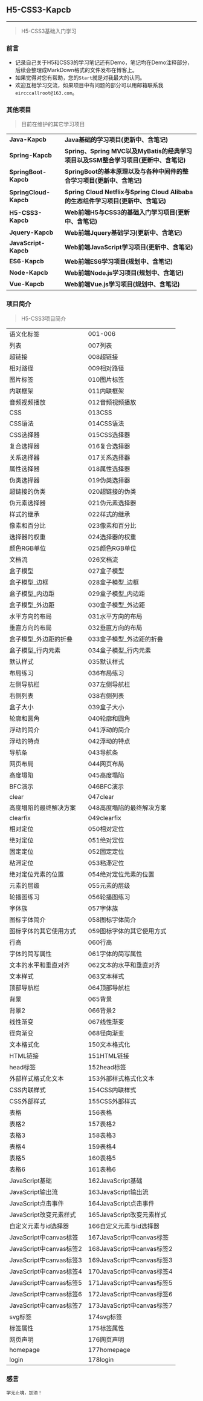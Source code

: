 ## H5-CSS3-Kapcb

------

> H5-CSS3基础入门学习


### 前言

- 记录自己关于H5和CSS3的学习笔记还有Demo，笔记均在Demo注释部分，后续会整理成MarkDown格式的文件发布在博客上。
- 如果觉得对您有帮助，您的`Start`就是对我最大的认同。
- 欢迎互相学习交流，如果项目中有问题的部分可以用邮箱联系我`eircccallroot@163.com`。

### 其他项目

> 目前在维护的其它学习项目

<table>
    <tr>
        <td><a style="text-decoration: none;" href="https://github.com/Eircc/Java-Kapcb" target="_blank"><strong>Java-Kapcb</strong></a></td>
        <td><a style="text-decoration: none;" href="https://github.com/Eircc/Java-Kapcb" target="_blank"><b>Java基础的学习项目(更新中、含笔记)</b></a></td>
    </tr>
    <tr>
    	<td><a style="text-decoration: none;" href="https://github.com/Eircc/Spring-Kapcb" target="_blank"><strong>Spring-Kapcb</strong></a></td>
        <td><a style="text-decoration: none;" href="https://github.com/Eircc/Spring-Kapcb" target="_blank"><b>Spring、Spring MVC以及MyBatis的经典学习项目以及SSM整合学习项目(更新中、含笔记)</b></a></td>
    </tr>
    <tr>
    	<td><a style="text-decoration: none;" href="https://github.com/Eircc/SpringBoot-Kapcb" target="_blank"><strong>SpringBoot-Kapcb</strong></a></td>
        <td><a style="text-decoration: none;" href="https://github.com/Eircc/SpringBoot-Kapcb" target="_blank"><b>SpringBoot的基本原理以及与各种中间件的整合学习项目(更新中、含笔记)</b></a></td>
    </tr>
    <tr>
    	<td><a style="text-decoration: none;" href="https://github.com/Eircc/SpringCloud-Kapcb" target="_blank"><strong>SpringCloud-Kapcb</strong></a></td>
        <td><a style="text-decoration: none;" href="https://github.com/Eircc/SpringCloud-Kapcb" target="_blank"><b>Spring Cloud Netflix与Spring Cloud Alibaba的生态组件学习项目(更新中、含笔记)</b></a></td>
    </tr>
    <tr>
        <td><a style="text-decoration: none;" href="https://github.com/Eircc/H5-CSS3-Kapcb" target="_blank"><strong>H5-CSS3-Kapcb</strong></a></td>
        <td><a style="text-decoration: none;" href="https://github.com/Eircc/H5-CSS3-Kapcb" target="_blank"><b>Web前端H5与CSS3的基础入门学习项目(更新中、含笔记)</b></a></td>
    </tr>
    <tr>
    	<td><a style="text-decoration: none;" href="#" target="_blank"><strong>Jquery-Kapcb</strong></a></td>
        <td><a style="text-decoration: none;" href="#" target="_blank"><strong>Web前端Jquery基础学习(更新中、含笔记)</strong></a></td>
    </tr>
    <tr>
    	<td><a style="text-decoration: none;" href="https://github.com/Eircc/JavaScript-Kapcb" target="_blank"><strong>JavaScript-Kapcb</strong></a></td>
        <td><a style="text-decoration: none;" href="https://github.com/Eircc/JavaScript-Kapcb" target="_blank"><b>Web前端JavaScript学习项目(更新中、含笔记)</b></a></td>
    </tr>
     <tr>
    	<td><a style="text-decoration: none;" href="#" target="_blank"><strong>ES6-Kapcb</strong></a></td>
        <td><a style="text-decoration: none;" href="#" target="_nlank"><strong>Web前端ES6学习项目(规划中、含笔记)</strong></a></td>
    </tr>
    <tr>
    	<td><a style="text-decoration: none;" href="#" target="_blank"><strong>Node-Kapcb</strong></a></td>
        <td><a style="text-decoration: none;" href="#" target="_nlank"><strong>Web前端Node.js学习项目(规划中、含笔记)</strong></a></td>
    </tr>
    <tr>
    	<td><a style="text-decoration: none;" href="#" target="_blank"><strong>Vue-Kapcb</strong></a></td>
        <td><a style="text-decoration: none;" href="#" target="_blank"><strong>Web前端Vue.js学习项目(规划中、含笔记)</strong></a></td>
    </tr>
</table>


### 项目简介

> H5-CSS3项目简介

<table>
    	<tr>
        <td>语义化标签</td>
        <td><a style="text-decoration: none;" href="#" target="_blank">001-006</a></td>
    </tr>
    <tr>
        <td>列表</td>
        <td><a style="text-decoration: none;" href="#" target="_blank">007列表</a></td>
    </tr>
    <tr>
        <td>超链接</td>
        <td><a style="text-decoration: none;" href="#" target="_blank">008超链接</a></td>
    </tr>
    <tr>
        <td>相对路径</td>
        <td><a style="text-decoration: none;" href="#" target="_blank">009相对路径</a></td>
    </tr>
    <tr>
        <td>图片标签</td>
        <td><a style="text-decoration: none;" href="#" target="_blank">010图片标签</a></td>
    </tr>
    <tr>
        <td>内联框架</td>
        <td><a style="text-decoration: none;" href="#" target="_blank">011内联框架</a></td>
    </tr>
    <tr>
        <td>音频视频播放</td>
        <td><a style="text-decoration: none;" href="#" target="_blank">012音频视频播放</a></td>
    </tr>
    <tr>
        <td>CSS</td>
        <td><a style="text-decoration: none;" href="#" target="_blank">013CSS</a></td>
    </tr>
    <tr>
        <td>CSS语法</td>
        <td><a style="text-decoration: none;" href="#" target="_blank">014CSS语法</a></td>
    </tr>
    <tr>
        <td>CSS选择器</td>
        <td><a style="text-decoration: none;" href="#" target="_blank">015CSS选择器</a></td>
    </tr>
    <tr>
        <td>复合选择器</td>
        <td><a style="text-decoration: none;" href="#" target="_blank">016复合选择器</a></td>
    </tr>
    <tr>
        <td>关系选择器</td>
        <td><a style="text-decoration: none;" href="#" target="_blank">017关系选择器</a></td>
    </tr>
    <tr>
        <td>属性选择器</td>
        <td><a style="text-decoration: none;" href="#" target="_blank">018属性选择器</a></td>
    </tr>
    <tr>
        <td>伪类选择器</td>
        <td><a style="text-decoration: none;" href="#" target="_blank">019伪类选择器</a></td>
    </tr>
    <tr>
        <td>超链接的伪类</td>
        <td><a style="text-decoration: none;" href="#" target="_blank">020超链接的伪类</a></td>
    </tr>
    <tr>
        <td>伪元素选择器</td>
        <td><a style="text-decoration: none;" href="#" target="_blank">021伪元素选择器</a></td>
    </tr>
    <tr>
        <td>样式的继承</td>
        <td><a style="text-decoration: none;" href="#" target="_blank">022样式的继承</a></td>
    </tr>
    <tr>
        <td>像素和百分比</td>
        <td><a style="text-decoration: none;" href="#" target="_blank">023像素和百分比</a></td>
    </tr>
    <tr>
        <td>选择器的权重</td>
        <td><a style="text-decoration: none;" href="#" target="_blank">024选择器的权重</a></td>
    </tr>
    <tr>
        <td>颜色RGB单位</td>
        <td><a style="text-decoration: none;" href="#" target="_blank">025颜色RGB单位</a></td>
    </tr>
    <tr>
        <td>文档流</td>
        <td><a style="text-decoration: none;" href="#" target="_blank">026文档流</a></td>
    </tr>
    <tr>
        <td>盒子模型</td>
        <td><a style="text-decoration: none;" href="#" target="_blank">027盒子模型</a></td>
    </tr>
    <tr>
        <td>盒子模型_边框</td>
        <td><a style="text-decoration: none;" href="#" target="_blank">028盒子模型_边框</a></td>
    </tr>
    <tr>
        <td>盒子模型_内边距</td>
        <td><a style="text-decoration: none;" href="#" target="_blank">029盒子模型_内边距</a></td>
    </tr>
    <tr>
        <td>盒子模型_外边距</td>
        <td><a style="text-decoration: none;" href="#" target="_blank">030盒子模型_外边距</a></td>
    </tr>
    <tr>
        <td>水平方向的布局</td>
        <td><a style="text-decoration: none;" href="#" target="_blank">031水平方向的布局</a></td>
    </tr>
    <tr>
        <td>垂直方向的布局</td>
        <td><a style="text-decoration: none;" href="#" target="_blank">032垂直方向的布局</a></td>
    </tr>
    <tr>
        <td>盒子模型_外边距的折叠</td>
        <td><a style="text-decoration: none;" href="#" target="_blank">033盒子模型_外边距的折叠</a></td>
    </tr>
    <tr>
        <td>盒子模型_行内元素</td>
        <td><a style="text-decoration: none;" href="#" target="_blank">034盒子模型_行内元素</a></td>
    </tr>
    <tr>
        <td>默认样式</td>
        <td><a style="text-decoration: none;" href="#" target="_blank">035默认样式</a></td>
    </tr>
    <tr>
        <td>布局练习</td>
        <td><a style="text-decoration: none;" href="#" target="_blank">036布局练习</a></td>
    </tr>
    <tr>
        <td>左侧导航栏</td>
        <td><a style="text-decoration: none;" href="#" target="_blank">037左侧导航栏</a></td>
    </tr>
    <tr>
        <td>右侧列表</td>
        <td><a style="text-decoration: none;" href="#" target="_blank">038右侧列表</a></td>
    </tr>
    <tr>
        <td>盒子大小</td>
        <td><a style="text-decoration: none;" href="#" target="_blank">039盒子大小</a></td>
    </tr>
    <tr>
        <td>轮廓和圆角</td>
        <td><a style="text-decoration: none;" href="#" target="_blank">040轮廓和圆角</a></td>
    </tr>
    <tr>
        <td>浮动的简介</td>
        <td><a style="text-decoration: none;" href="#" target="_blank">041浮动的简介</a></td>
    </tr>
    <tr>
        <td>浮动的特点</td>
        <td><a style="text-decoration: none;" href="#" target="_blank">042浮动的特点</a></td>
    </tr>
    <tr>
        <td>导航条</td>
        <td><a style="text-decoration: none;" href="#" target="_blank">043导航条</a></td>
    </tr>
    <tr>
        <td>网页布局</td>
        <td><a style="text-decoration: none;" href="#" target="_blank">044网页布局</a></td>
    </tr>
    <tr>
        <td>高度塌陷</td>
        <td><a style="text-decoration: none;" href="#" target="_blank">045高度塌陷</a></td>
    </tr>
    <tr>
        <td>BFC演示</td>
        <td><a style="text-decoration: none;" href="#" target="_blank">046BFC演示</a></td>
    </tr>
    <tr>
        <td>clear</td>
        <td><a style="text-decoration: none;" href="#" target="_blank">047clear</a></td>
    </tr>
    <tr>
        <td>高度塌陷的最终解决方案</td>
        <td><a style="text-decoration: none;" href="#" target="_blank">048高度塌陷的最终解决方案</a></td>
    </tr>
    <tr>
        <td>clearfix</td>
        <td><a style="text-decoration: none;" href="#" target="_blank">049clearfix</a></td>
    </tr>
    <tr>
        <td>相对定位</td>
        <td><a style="text-decoration: none;" href="#" target="_blank">050相对定位</a></td>
    </tr>
    <tr>
        <td>绝对定位</td>
        <td><a style="text-decoration: none;" href="#" target="_blank">051绝对定位</a></td>
    </tr>
    <tr>
    	<td>固定定位</td>
        <td><a style="text-decoration: none;" href="#" target="_blank">052固定定位</a></td>
    </tr>
    <tr>
    	<td>粘滞定位</td>
        <td><a style="text-decoration: none;" href="#" target="_blank">053粘滞定位</a></td>
    </tr>
    <tr>
    	<td>绝对定位元素的位置</td>
        <td><a style="text-decoration: none;" href="#" target="_blank">054绝对定位元素的位置</a></td>
    </tr>
    <tr>
        <td>元素的层级</td>
        <td><a style="text-decoration: none;" href="#" target="_blank">055元素的层级</a></td>
    </tr>
    <tr>
        <td>轮播图练习</td>
        <td><a style="text-decoration: none;" href="#" target="_blank">056轮播图练习</a></td>
    </tr>
    <tr>
        <td>字体族</td>
        <td><a style="text-decoration: none;" href="#" target="_blank">057字体族</a></td>
    </tr>
    <tr>
        <td>图标字体简介</td>
        <td><a style="text-decoration: none;" href="#" target="_blank">058图标字体简介</a></td>
    </tr>
    <tr>
        <td>图标字体的其它使用方式</td>
        <td><a style="text-decoration: none;" href="#" target="_blank">059图标字体的其它使用方式</a></td>
    </tr>
    <tr>
        <td>行高</td>
        <td><a style="text-decoration: none;" href="#" target="_blank">060行高</a></td>
    </tr>
    <tr>
        <td>字体的简写属性</td>
        <td><a style="text-decoration: none;" href="#" target="_blank">061字体的简写属性</a></td>
    </tr>
    <tr>
        <td>文本的水平和垂直对齐</td>
        <td><a style="text-decoration: none;" href="#" target="_blank">062文本的水平和垂直对齐</a></td>
    </tr>
    <tr>
        <td>文本样式</td>
        <td><a style="text-decoration: none;" href="#" target="_blank">063文本样式</a></td>
    </tr>
    <tr>
        <td>顶部导航栏</td>
        <td><a style="text-decoration: none;" href="#" target="_blank">064顶部导航栏</a></td>
    </tr>
    <tr>
        <td>背景</td>
        <td><a style="text-decoration: none;" href="#" target="_blank">065背景</a></td>
    </tr>
    <tr>
        <td>背景2</td>
        <td><a style="text-decoration: none;" href="#" target="_blank">066背景2</a></td>
    </tr>
    <tr>
        <td>线性渐变</td>
        <td><a style="text-decoration: none;" href="#" target="_blank">067线性渐变</a></td>
    </tr>
    <tr>
        <td>径向渐变</td>
        <td><a style="text-decoration: none;" href="#" target="_blank">068径向渐变</a></td>
    </tr>
    <tr>
        <td>文本格式化</td>
        <td><a style="text-decoration: none;" href="#" target="_blank">150文本格式化</a></td>
    </tr>
    <tr>
        <td>HTML链接</td>
        <td><a style="text-decoration: none;" href="#" target="_blank">151HTML链接</a></td>
    </tr>
    <tr>
        <td>head标签</td>
        <td><a style="text-decoration: none;" href="#" target="_blank">152head标签</a></td>
    </tr>
    <tr>
        <td>外部样式格式化文本</td>
        <td><a style="text-decoration: none;" href="#" target="_blank">153外部样式格式化文本</a></td>
    </tr>
    <tr>
        <td>CSS内联样式</td>
        <td><a style="text-decoration: none;" href="#" target="_blank">154CSS内联样式</a></td>
    </tr>
    <tr>
        <td>CSS外部样式</td>
        <td><a style="text-decoration: none;" href="#" target="_blank">155CSS外部样式</a></td>
    </tr>
    <tr>
        <td>表格</td>
        <td><a style="text-decoration: none;" href="#" target="_blank">156表格</a></td>
    </tr>
    <tr>
        <td>表格2</td>
        <td><a style="text-decoration: none;" href="#" target="_blank">157表格2</a></td>
    </tr>
    <tr>
        <td>表格3</td>
        <td><a style="text-decoration: none;" href="#" target="_blank">158表格3</a></td>
    </tr>
    <tr>
        <td>表格4</td>
        <td><a style="text-decoration: none;" href="#" target="_blank">159表格4</a></td>
    </tr>
    <tr>
        <td>表格5</td>
        <td><a style="text-decoration: none;" href="#" target="_blank">160表格5</a></td>
    </tr>
    <tr>
        <td>表格6</td>
        <td><a style="text-decoration: none;" href="#" target="_blank">161表格6</a></td>
    </tr>
    <tr>
        <td>JavaScript基础</td>
        <td><a style="text-decoration: none;" href="#" target="_blank">162JavaScript基础</a></td>
    </tr>
    <tr>
        <td>JavaScript输出流</td>
        <td><a style="text-decoration: none;" href="#" target="_blank">163JavaScript输出流</a></td>
    </tr>
    <tr>
        <td>JavaScript点击事件</td>
        <td><a style="text-decoration: none;" href="#" target="_blank">164JavaScript点击事件</a></td>
    </tr>
    <tr>
        <td>JavaScript改变元素样式</td>
        <td><a style="text-decoration: none;" href="#" target="_blank">165JavaScript改变元素样式</a></td>
    </tr>
    <tr>
        <td>自定义元素与id选择器</td>
        <td><a style="text-decoration: none;" href="#" target="_blank">166自定义元素与id选择器</a></td>
    </tr>
    <tr>
        <td>JavaScript中canvas标签</td>
        <td><a style="text-decoration: none;" href="#" target="_blank">167JavaScript中canvas标签</a></td>
    </tr>
    <tr>
        <td>JavaScript中canvas标签2</td>
        <td><a style="text-decoration: none;" href="#" target="_blank">168JavaScript中canvas标签2</a></td>
    </tr>
    <tr>
        <td>JavaScript中canvas标签3</td>
        <td><a style="text-decoration: none;" href="#" target="_blank">169JavaScript中canvas标签3</a></td>
    </tr>
    <tr>
        <td>JavaScript中canvas标签4</td>
        <td><a style="text-decoration: none;" href="#" target="_blank">170JavaScript中canvas标签4</a></td>
    </tr>
    <tr>
        <td>JavaScript中canvas标签5</td>
        <td><a style="text-decoration: none;" href="#" target="_blank">171JavaScript中canvas标签5</a></td>
    </tr>
    <tr>
        <td>JavaScript中canvas标签6</td>
        <td><a style="text-decoration: none;" href="#" target="_blank">172JavaScript中canvas标签6</a></td>
    </tr>
    <tr>
        <td>JavaScript中canvas标签7</td>
        <td><a style="text-decoration: none;" href="#" target="_blank">173JavaScript中canvas标签7</a></td>
    </tr>
    <tr>
        <td>svg标签</td>
        <td><a style="text-decoration: none;" href="#" target="_blank">174svg标签</a></td>
    </tr>
    <tr>
        <td>标签属性</td>
        <td><a style="text-decoration: none;" href="#" target="_blank">175标签属性</a></td>
    </tr>
    <tr>
        <td>网页声明</td>
        <td><a style="text-decoration: none;" href="#" target="_blank">176网页声明</a></td>
    </tr>
    <tr>
        <td>homepage</td>
        <td><a style="text-decoration: none;" href="#" target="_blank">177homepage</a></td>
    </tr>
    <tr>
        <td>login</td>
        <td><a style="text-decoration: none;" href="#" target="_blank">178login</a></td>
    </tr>
</table>

### 感言
    学无止境，加油！
